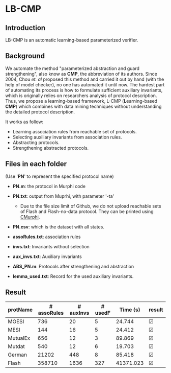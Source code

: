 # LB-CMP

## Introduction

LB-CMP is an automatic learning-based parameterized verifier. 

## Background

We automate the method "parameterized abstraction and guard strengthening", also know as **CMP**, the abbreviation of its authors. Since 2004, Chou *et. al* proposed this method and carried it out by hand (with the help of model checker), no one has  automated it until now. The hardest part of automating its process is how to formulate sufficient auxiliary invariants, which is originally relies on researchers analysis of protocol description. Thus, we propose a learning-based framework, L-CMP (**L**earning-based **CMP**) which combines with data mining techniques without understanding the detailed protocol description. 

It works as follow:

- Learning association rules from reachable set of protocols.
- Selecting auxiliary invariants from association rules.
- Abstracting protocols.
- Strengthening abstracted protocols.

## Files in each folder

(Use '**PN**' to represent the specified protocol name)

- **PN.m**: the protocol in Murphi code


- **PN.txt**: output from Muprhi, with parameter '-ta'
  - Due to the file size limit of Github, we do not upload reachable sets of Flash and Flash-no-data protocol. They can be printed using [CMurphi](http://mclab.di.uniroma1.it/site/index.php/software/18-cmurphi).

- **PN.csv**: which is the dataset with all states. 
- **assoRules.txt**: association rules
- **invs.txt**:  Invariants without selection
- **aux_invs.txt**: Auxiliary invariants
- **ABS_PN.m**: Protocols after strengthening and abstraction
- **lemma_used.txt**: Record for the used auxiliary invariants.


## Result

| protName | \# assoRules | \# auxInvs | \# usedF | Time (s)  | result |
| -------- | ------------ | ---------- | -------- | --------- | ------ |
| MOESI    | 736          | 20         | 5        | 24.744    | ☑      |
| MESI     | 144          | 16         | 5        | 24.412    | ☑      |
| MutualEx | 656          | 12         | 3        | 89.869    | ☑      |
| Mutdat   | 540          | 12         | 6        | 19.703    | ☑      |
| German   | 21202        | 448        | 8        | 85.418    | ☑      |
| Flash    | 358710       | 1636       | 327      | 41371.023 | ☑      |



